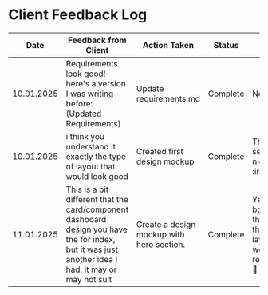 # Client Feedback Log

| Date | Feedback from Client | Action Taken | Status | Notes |
|------|----------------------|--------------|--------|-------|
|10.01.2025|Requirements look good! here's a version I was writing before: (Updated Requirements)|Update requirements.md|Complete|None.|
|10.01.2025| i think you understand it exactly the type of layout that would look good|Created first design mockup|Complete|The About section is a nice bonus :iroh_laugh: |
|11.01.2025|This is a bit different that the card/component dashboard design you have the for index, but it was just another idea I had. it may or may not suit|Create a design mockup with hero section.|Complete|Yeah i like both of them, and that Hero layout works really well 🙂|
